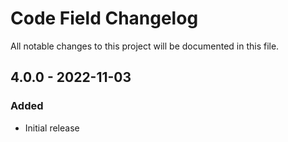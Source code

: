 # Code Field Changelog

All notable changes to this project will be documented in this file.

## 4.0.0 - 2022-11-03
### Added
- Initial release
